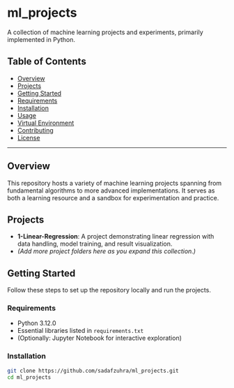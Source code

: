 # ml_projects

A collection of machine learning projects and experiments, primarily implemented in Python.

##  Table of Contents
- [Overview](#overview)
- [Projects](#projects)
- [Getting Started](#getting-started)
- [Requirements](#requirements)
- [Installation](#installation)
- [Usage](#usage)
- [Virtual Environment](#virtual-environment)
- [Contributing](#contributing)
- [License](#license)

---

## Overview
This repository hosts a variety of machine learning projects spanning from fundamental algorithms to more advanced implementations. It serves as both a learning resource and a sandbox for experimentation and practice.

## Projects
- **1-Linear-Regression**: A project demonstrating linear regression with data handling, model training, and result visualization.
- *(Add more project folders here as you expand this collection.)*

## Getting Started
Follow these steps to set up the repository locally and run the projects.

### Requirements
- Python 3.12.0
- Essential libraries listed in `requirements.txt`  
- (Optionally: Jupyter Notebook for interactive exploration)

### Installation
```bash
git clone https://github.com/sadafzuhra/ml_projects.git
cd ml_projects
